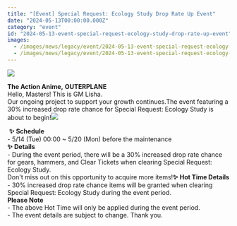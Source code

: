 ```yaml
---
title: "[Event] Special Request: Ecology Study Drop Rate Up Event"
date: "2024-05-13T00:00:00.000Z"
category: "event"
id: "2024-05-13-event-special-request-ecology-study-drop-rate-up-event"
images:
  - /images/news/legacy/event/2024-05-13-event-special-request-ecology-study-drop-rate-up-event/b9ca96882cbd4f528f0922a1c5aeea17.webp
  - /images/news/legacy/event/2024-05-13-event-special-request-ecology-study-drop-rate-up-event/b7b3ab101cb94a4bb0a20f2af490d4f6_002.webp
---
```


![](/images/news/legacy/event/2024-05-13-event-special-request-ecology-study-drop-rate-up-event/b9ca96882cbd4f528f0922a1c5aeea17.webp)  

**The Action Anime,** **OUTERPLANE**  
Hello, Masters! This is GM Lisha.  
Our ongoing project to support your growth continues.The event featuring a 30% increased drop rate chance for Special Request: Ecology Study is about to begin!![](/images/news/legacy/event/2024-05-13-event-special-request-ecology-study-drop-rate-up-event/b7b3ab101cb94a4bb0a20f2af490d4f6_002.webp)  
  

 **✨** **Schedule**  
\- 5/14 (Tue) 00:00 ~ 5/20 (Mon) before the maintenance  
**✨** **Details**  
\- During the event period, there will be a 30% increased drop rate chance for gears, hammers, and Clear Tickets when clearing Special Request: Ecology Study.  
Don't miss out on this opportunity to acquire more items!**✨** **Hot Time Details**  
\- 30% increased drop rate chance items will be granted when clearing Special Request: Ecology Study during the event period.  
**Please Note**  
\- The above Hot Time will only be applied during the event period.  
\- The event details are subject to change. Thank you.
